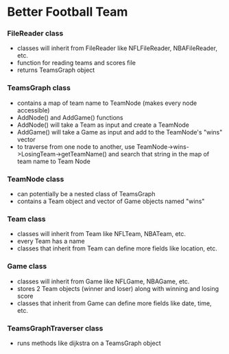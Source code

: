 # Better Football Team

### FileReader class
- classes will inherit from FileReader like NFLFileReader, NBAFileReader, etc.
- function for reading teams and scores file
- returns TeamsGraph object

### TeamsGraph class
- contains a map of team name to TeamNode (makes every node accessible)
- AddNode() and AddGame() functions
- AddNode() will take a Team as input and create a TeamNode
- AddGame() will take a Game as input and add to the TeamNode's "wins" vector
- to traverse from one node to another, use TeamNode->wins->LosingTeam->getTeamName() and search that string in the map of team name to Team Node

### TeamNode class
- can potentially be a nested class of TeamsGraph
- contains a Team object and vector of Game objects named "wins"

### Team class
- classes will inherit from Team like NFLTeam, NBATeam, etc.
- every Team has a name
- classes that inherit from Team can define more fields like location, etc.

### Game class
- classes will inherit from Game like NFLGame, NBAGame, etc.
- stores 2 Team objects (winner and loser) along with winning and losing score
- classes that inherit from Game can define more fields like date, time, etc.

### TeamsGraphTraverser class
- runs methods like dijkstra on a TeamsGraph object
